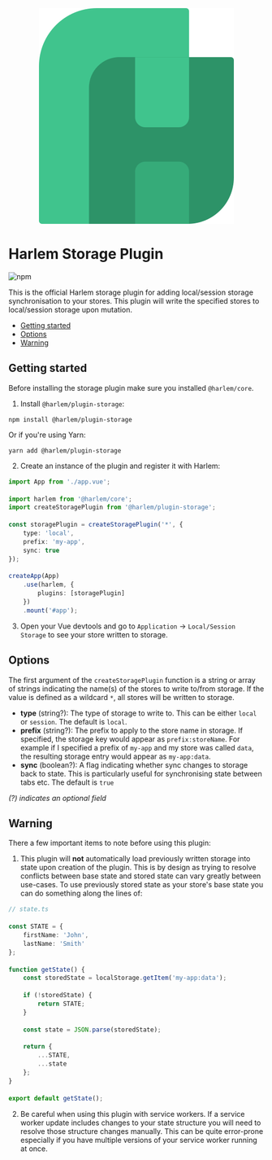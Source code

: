 <p align="center">
    <a href="https://harlemjs.com">
        <img src="https://raw.githubusercontent.com/andrewcourtice/harlem/main/app/src/assets/images/logo-192.svg" alt="Harlem"/>
    </a>
</p>

# Harlem Storage Plugin

![npm](https://img.shields.io/npm/v/@harlem/plugin-storage)

This is the official Harlem storage plugin for adding local/session storage synchronisation to your stores. This plugin will write the specified stores to local/session storage upon mutation.

<!-- TOC -->

- [Getting started](#getting-started)
- [Options](#options)
- [Warning](#warning)

<!-- /TOC -->

## Getting started

Before installing the storage plugin make sure you installed `@harlem/core`.

1. Install `@harlem/plugin-storage`:
```
npm install @harlem/plugin-storage
```
Or if you're using Yarn:
```
yarn add @harlem/plugin-storage
```

2. Create an instance of the plugin and register it with Harlem:
```typescript
import App from './app.vue';

import harlem from '@harlem/core';
import createStoragePlugin from '@harlem/plugin-storage';

const storagePlugin = createStoragePlugin('*', {
    type: 'local',
    prefix: 'my-app',
    sync: true
});

createApp(App)
    .use(harlem, {
        plugins: [storagePlugin]
    })
    .mount('#app');
```

3. Open your Vue devtools and go to `Application` -> `Local/Session Storage` to see your store written to storage.


## Options

The first argument of the `createStoragePlugin` function is a string or array of strings indicating the name(s) of the stores to write to/from storage. If the value is defined as a wildcard `*`, all stores will be written to storage.

- **type** (string?): The type of storage to write to. This can be either `local` or `session`. The default is `local`.
- **prefix** (string?): The prefix to apply to the store name in storage. If specified, the storage key would appear as `prefix:storeName`. For example if I specified a prefix of `my-app` and my store was called `data`, the resulting storage entry would appear as `my-app:data`.
- **sync** (boolean?): A flag indicating whether sync changes to storage back to state. This is particularly useful for synchronising state between tabs etc. The default is `true`

*(?) indicates an optional field*


## Warning

There a few important items to note before using this plugin:

1. This plugin will **not** automatically load previously written storage into state upon creation of the plugin. This is by design as trying to resolve conflicts between base state and stored state can vary greatly between use-cases. To use previously stored state as your store's base state you can do something along the lines of:
```typescript
// state.ts

const STATE = {
    firstName: 'John',
    lastName: 'Smith'
};

function getState() {
    const storedState = localStorage.getItem('my-app:data');

    if (!storedState) {
        return STATE;
    }

    const state = JSON.parse(storedState);

    return {
        ...STATE,
        ...state
    };
}

export default getState();
```
2. Be careful when using this plugin with service workers. If a service worker update includes changes to your state structure you will need to resolve those structure changes manually. This can be quite error-prone especially if you have multiple versions of your service worker running at once.
